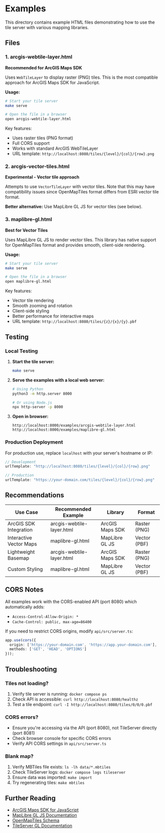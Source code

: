 # Examples

This directory contains example HTML files demonstrating how to use the tile server with various mapping libraries.

## Files

### 1. arcgis-webtile-layer.html
**Recommended for ArcGIS Maps SDK**

Uses `WebTileLayer` to display raster (PNG) tiles. This is the most compatible approach for ArcGIS Maps SDK for JavaScript.

**Usage:**
```bash
# Start your tile server
make serve

# Open the file in a browser
open arcgis-webtile-layer.html
```

Key features:
- Uses raster tiles (PNG format)
- Full CORS support
- Works with standard ArcGIS WebTileLayer
- URL template: `http://localhost:8080/tiles/{level}/{col}/{row}.png`

### 2. arcgis-vector-tiles.html
**Experimental - Vector tile approach**

Attempts to use `VectorTileLayer` with vector tiles. Note that this may have compatibility issues since OpenMapTiles format differs from ESRI vector tile format.

**Better alternative:** Use MapLibre GL JS for vector tiles (see below).

### 3. maplibre-gl.html
**Best for Vector Tiles**

Uses MapLibre GL JS to render vector tiles. This library has native support for OpenMapTiles format and provides smooth, client-side rendering.

**Usage:**
```bash
# Start your tile server
make serve

# Open the file in a browser
open maplibre-gl.html
```

Key features:
- Vector tile rendering
- Smooth zooming and rotation
- Client-side styling
- Better performance for interactive maps
- URL template: `http://localhost:8080/tiles/{z}/{x}/{y}.pbf`

## Testing

### Local Testing

1. **Start the tile server:**
   ```bash
   make serve
   ```

2. **Serve the examples with a local web server:**
   ```bash
   # Using Python
   python3 -m http.server 8000
   
   # Or using Node.js
   npx http-server -p 8000
   ```

3. **Open in browser:**
   ```
   http://localhost:8000/examples/arcgis-webtile-layer.html
   http://localhost:8000/examples/maplibre-gl.html
   ```

### Production Deployment

For production use, replace `localhost` with your server's hostname or IP:

```javascript
// Development
urlTemplate: "http://localhost:8080/tiles/{level}/{col}/{row}.png"

// Production
urlTemplate: "https://your-domain.com/tiles/{level}/{col}/{row}.png"
```

## Recommendations

| Use Case | Recommended Example | Library | Format |
|----------|-------------------|---------|---------|
| ArcGIS SDK Integration | arcgis-webtile-layer.html | ArcGIS Maps SDK | Raster (PNG) |
| Interactive Vector Maps | maplibre-gl.html | MapLibre GL JS | Vector (PBF) |
| Lightweight Basemap | arcgis-webtile-layer.html | ArcGIS Maps SDK | Raster (PNG) |
| Custom Styling | maplibre-gl.html | MapLibre GL JS | Vector (PBF) |

## CORS Notes

All examples work with the CORS-enabled API (port 8080) which automatically adds:
- `Access-Control-Allow-Origin: *`
- `Cache-Control: public, max-age=86400`

If you need to restrict CORS origins, modify `api/src/server.ts`:

```typescript
app.use(cors({
  origin: ['https://your-domain.com', 'https://app.your-domain.com'],
  methods: ['GET', 'HEAD', 'OPTIONS']
}));
```

## Troubleshooting

### Tiles not loading?
1. Verify tile server is running: `docker compose ps`
2. Check API is accessible: `curl http://localhost:8080/healthz`
3. Test a tile endpoint: `curl -I http://localhost:8080/tiles/0/0/0.pbf`

### CORS errors?
- Ensure you're accessing via the API (port 8080), not TileServer directly (port 8081)
- Check browser console for specific CORS errors
- Verify API CORS settings in `api/src/server.ts`

### Blank map?
1. Verify MBTiles file exists: `ls -lh data/*.mbtiles`
2. Check TileServer logs: `docker compose logs tileserver`
3. Ensure data was imported: `make import`
4. Try regenerating tiles: `make mbtiles`

## Further Reading

- [ArcGIS Maps SDK for JavaScript](https://developers.arcgis.com/javascript/)
- [MapLibre GL JS Documentation](https://maplibre.org/maplibre-gl-js-docs/)
- [OpenMapTiles Schema](https://openmaptiles.org/schema/)
- [TileServer GL Documentation](https://tileserver.readthedocs.io/)
